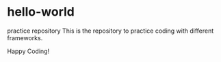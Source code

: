 # hello-world
practice repository
This is the repository to practice coding with different frameworks.

Happy Coding!
